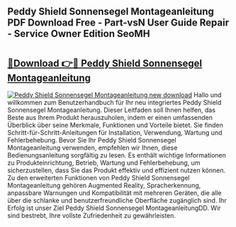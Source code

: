 ## Peddy Shield Sonnensegel Montageanleitung PDF Download Free - Part-vsN User Guide Repair - Service Owner Edition SeoMH

# <h2><a href="http://df8drxr.blite.top/?on=Peddy+Shield+Sonnensegel+Montageanleitung">🔗Download 👉🔴 Peddy Shield Sonnensegel Montageanleitung</a></h2>

[![Peddy Shield Sonnensegel Montageanleitung new download](https://i.imgur.com/lujVjoI.png)](http://df8drxr.blite.top/?on=Peddy+Shield+Sonnensegel+Montageanleitung)
Hallo und willkommen zum Benutzerhandbuch für Ihr neu integriertes Peddy Shield Sonnensegel Montageanleitung. Dieser Leitfaden soll Ihnen helfen, das Beste aus Ihrem Produkt herauszuholen, indem er einen umfassenden Überblick über seine Merkmale, Funktionen und Vorteile bietet. Sie finden Schritt-für-Schritt-Anleitungen für Installation, Verwendung, Wartung und Fehlerbehebung. Bevor Sie Ihr Peddy Shield Sonnensegel Montageanleitung verwenden, empfehlen wir Ihnen, diese Bedienungsanleitung sorgfältig zu lesen. Es enthält wichtige Informationen zu Produkteinrichtung, Betrieb, Wartung und Fehlerbehebung, um sicherzustellen, dass Sie das Produkt effektiv und effizient nutzen können. Zu den erweiterten Funktionen von Peddy Shield Sonnensegel Montageanleitung gehören Augmented Reality, Spracherkennung, anpassbare Warnungen und Kompatibilität mit mehreren Geräten, die alle über die schlanke und benutzerfreundliche Oberfläche zugänglich sind. Ihr Erfolg ist unser Ziel Peddy Shield Sonnensegel MontageanleitungDD. Wir sind bestrebt, Ihre vollste Zufriedenheit zu gewährleisten.
